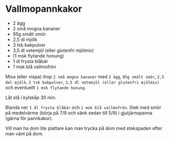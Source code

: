 # Vallmopannkakor

* 2 ägg
* 2 små mogna bananer
* 85g smält smör
* 2,5 dl mjölk
* 3 tsk bakpulver
* 3,5 dl vetemjöl (eller glutenfri mjölmix)
* (1 msk flytande honung)
* 1 dl frysta blåbär
* 1 msk blå vallmofrön


Mixa (eller vispa) ihop `2 små mogna bananer` med `2 ägg`, `85g smält smör`, `2,5 del mjölk`, `3 tsk bakpulver`, 
`3,5 dl vetemjöl (eller glutenfri mjölmix)` och eventuellt `1 msk flytande honung`.

Låt stå i kylskåp 30 min.

Blanda ner `1 dl frysta blåbär` och `1 msk blå vallmofrön`. 
Stek med smör på medelvärme (börja på 7/9 och sänk sedan till 5/9) i gjutjärnspanna (gärna för pannkakor).

Vill man ha dom lite plattare kan man trycka på dom med stekspaden efter man vänt på dom.
